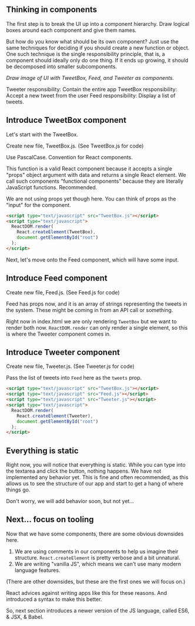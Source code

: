 ## Thinking in components

The first step is to break the UI up into a component hierarchy. Draw logical boxes around each component and give them names.

But how do you know what should be its own component? Just use the same techniques for deciding if you should create a new function or object. One such technique is the single responsibility principle, that is, a component should ideally only do one thing. If it ends up growing, it should be decomposed into smaller subcomponents.

_Draw image of UI with TweetBox, Feed, and Tweeter as components._

Tweeter responsibility: Contain the entire app
TweetBox responsibility: Accept a new tweet from the user
Feed responsibility: Display a list of tweets.


## Introduce TweetBox component

Let's start with the TweetBox.

Create new file, TweetBox.js. (See TweetBox.js for code)

Use PascalCase. Convention for React components.

This function is a valid React component because it accepts a single "props" object argument with data and returns a single React element. We call such components "functional components" because they are literally JavaScript functions. Recommended.

We are not using props yet though here. You can think of props as the "input" for the component.

```html
<script type="text/javascript" src="TweetBox.js"></script>
<script type="text/javascript">
  ReactDOM.render(
    React.createElement(TweetBox),
    document.getElementById("root")
  );
</script>
```

Next, let's move onto the Feed component, which will have some input.


## Introduce Feed component

Create new file, Feed.js. (See Feed.js for code)

Feed has props now, and it is an array of strings representing the tweets in the system. These might be coming in from an API call or something.

Right now in index.html we are only rendering `TweetBox` but we want to render both now. `ReactDOM.render` can only render a single element, so this is where the Tweeter component comes in.


## Introduce Tweeter component

Create new file, Tweeter.js. (See Tweeter.js for code)

Pass the list of tweets into `Feed` here as the `tweets` prop.

```html
<script type="text/javascript" src="TweetBox.js"></script>
<script type="text/javascript" src="Feed.js"></script>
<script type="text/javascript" src="Tweeter.js"></script>
<script type="text/javascript">
  ReactDOM.render(
    React.createElement(Tweeter),
    document.getElementById("root")
  );
</script>
```

## Everything is static

Right now, you will notice that everything is static. While you can type into the textarea and click the button, nothing happens. We have not implemented any behavior yet. This is fine and often recommended, as this allows us to see the structure of our app and start to get a hang of where things go. 

Don't worry, we will add behavior soon, but not yet...

## Next... focus on tooling

Now that we have some components, there are some obvious downsides here.

1. We are using comments in our components to help us imagine their structure. `React.createElement` is pretty verbose and a bit unnatural.
2. We are writing "vanilla JS", which means we can't use many modern language features.

(There are other downsides, but these are the first ones we will focus on.)

React advices against writing apps like this for these reasons. And introduced a syntax to make this better.

So, next section introduces a newer version of the JS language, called ES6, & JSX, & Babel.
